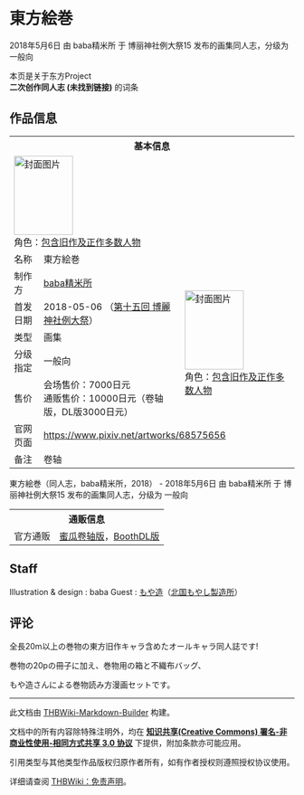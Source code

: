 # 東方絵巻

<!-- source html: G:\repos\THBWiki-Markdown-Builder\THBWikiMarkdown\Temp\main\f\f4\ns0%3A%E6%9D%B1%E6%96%B9%E7%B5%B5%E5%B7%BB.html -->

2018年5月6日 由 baba精米所 于 博丽神社例大祭15 发布的画集同人志，分级为 一般向

本页是关于东方Project  
 **二次创作同人志 (未找到链接)** 的词条
## 作品信息

<table><tbody><tr><th colspan="3">基本信息</th></tr><tr><td class="cover-artwork-mobile" colspan="2"><a href="./文件-東方絵巻封面.jpg.md" class="image" title="封面图片"><img alt="封面图片" src="https://upload.thwiki.cc/thumb/3/3a/%E6%9D%B1%E6%96%B9%E7%B5%B5%E5%B7%BB%E5%B0%81%E9%9D%A2.jpg/104px-%E6%9D%B1%E6%96%B9%E7%B5%B5%E5%B7%BB%E5%B0%81%E9%9D%A2.jpg" decoding="async" loading="lazy" width="104" height="140" srcset="https://upload.thwiki.cc/thumb/3/3a/%E6%9D%B1%E6%96%B9%E7%B5%B5%E5%B7%BB%E5%B0%81%E9%9D%A2.jpg/156px-%E6%9D%B1%E6%96%B9%E7%B5%B5%E5%B7%BB%E5%B0%81%E9%9D%A2.jpg 1.5x, https://upload.thwiki.cc/thumb/3/3a/%E6%9D%B1%E6%96%B9%E7%B5%B5%E5%B7%BB%E5%B0%81%E9%9D%A2.jpg/208px-%E6%9D%B1%E6%96%B9%E7%B5%B5%E5%B7%BB%E5%B0%81%E9%9D%A2.jpg 2x" data-file-width="335" data-file-height="450"></a><div class="cover-char">角色：<a href="/index.php?title=%E5%8C%85%E5%90%AB%E6%97%A7%E4%BD%9C%E5%8F%8A%E6%AD%A3%E4%BD%9C%E5%A4%9A%E6%95%B0%E4%BA%BA%E7%89%A9&amp;action=edit&amp;redlink=1" class="new" title="包含旧作及正作多数人物（页面不存在）">包含旧作及正作多数人物</a></div></td>
</tr><tr><td class="label">名称</td><td colspan="2"> 東方絵巻 </td></tr><tr><td class="label">制作方</td><td><a href="./baba精米所.md" title="baba精米所">baba精米所</a></td><td class="cover-artwork" rowspan="5" style="min-width:140px;"><a href="./文件-東方絵巻封面.jpg.md" class="image" title="封面图片"><img alt="封面图片" src="https://upload.thwiki.cc/thumb/3/3a/%E6%9D%B1%E6%96%B9%E7%B5%B5%E5%B7%BB%E5%B0%81%E9%9D%A2.jpg/104px-%E6%9D%B1%E6%96%B9%E7%B5%B5%E5%B7%BB%E5%B0%81%E9%9D%A2.jpg" decoding="async" loading="lazy" width="104" height="140" srcset="https://upload.thwiki.cc/thumb/3/3a/%E6%9D%B1%E6%96%B9%E7%B5%B5%E5%B7%BB%E5%B0%81%E9%9D%A2.jpg/156px-%E6%9D%B1%E6%96%B9%E7%B5%B5%E5%B7%BB%E5%B0%81%E9%9D%A2.jpg 1.5x, https://upload.thwiki.cc/thumb/3/3a/%E6%9D%B1%E6%96%B9%E7%B5%B5%E5%B7%BB%E5%B0%81%E9%9D%A2.jpg/208px-%E6%9D%B1%E6%96%B9%E7%B5%B5%E5%B7%BB%E5%B0%81%E9%9D%A2.jpg 2x" data-file-width="335" data-file-height="450"></a><div class="cover-char">角色：<a href="/index.php?title=%E5%8C%85%E5%90%AB%E6%97%A7%E4%BD%9C%E5%8F%8A%E6%AD%A3%E4%BD%9C%E5%A4%9A%E6%95%B0%E4%BA%BA%E7%89%A9&amp;action=edit&amp;redlink=1" class="new" title="包含旧作及正作多数人物（页面不存在）">包含旧作及正作多数人物</a></div></td>
</tr><tr><td class="label">首发日期</td><td>2018-05-06&#160;（<a href="/展会作品列表?e=%E5%8D%9A%E4%B8%BD%E7%A5%9E%E7%A4%BE%E4%BE%8B%E5%A4%A7%E7%A5%AD%2315">第十五回 博麗神社例大祭</a>）</td></tr><tr><td class="label">类型</td><td>画集</td></tr><tr><td class="label">分级指定</td><td>一般向</td></tr><tr><td class="label">售价</td><td>会场售价：7000日元<br>通贩售价：10000日元（卷轴版，DL版3000日元）</td></tr>
<tr><td class="label">官网页面</td><td colspan="2"><a rel="nofollow" class="external free" href="https://www.pixiv.net/artworks/68575656">https://www.pixiv.net/artworks/68575656</a></td></tr><tr><td class="label">备注</td><td colspan="2">卷轴</td></tr></tbody></table>

東方絵巻（同人志，baba精米所，2018） - 2018年5月6日 由 baba精米所 于 博丽神社例大祭15 发布的画集同人志，分级为 一般向

<table><tbody><tr><th colspan="3">通贩信息</th></tr><tr><td class="label">官方通贩</td><td colspan="2"><a rel="nofollow" class="external text" href="https://www.melonbooks.co.jp/detail/detail.php?product_id=353789">蜜瓜卷轴版</a>，<a rel="nofollow" class="external text" href="https://booth.pm/zh-cn/items/1360805">BoothDL版</a></td></tr></tbody></table>


## Staff
Illustration &amp; design
: baba
Guest
: [もや造](./もや造.md)（[北国もやし製造所](./北国もやし製造所.md)）

## 评论
  
全長20m以上の巻物の東方旧作キャラ含めたオールキャラ同人誌です!  

巻物の20pの冊子に加え、巻物用の箱と不織布バッグ、  

もや造さんによる巻物読み方漫画セットです。 
  
  
  

  





---

此文档由 [THBWiki-Markdown-Builder](https://github.com/Delsin-Yu/THBWiki-Markdown-Builder) 构建。

文档中的所有内容除特殊注明外，均在 [**知识共享(Creative Commons) 署名-非商业性使用-相同方式共享 3.0 协议**](https://creativecommons.org/licenses/by-sa/3.0/deed.zh-hans) 下提供，附加条款亦可能应用。

引用类型与其他类型作品版权归原作者所有，如有作者授权则遵照授权协议使用。

详细请查阅 [THBWiki：免责声明](https://thbwiki.cc/THBWiki:%E5%85%8D%E8%B4%A3%E5%A3%B0%E6%98%8E)。

